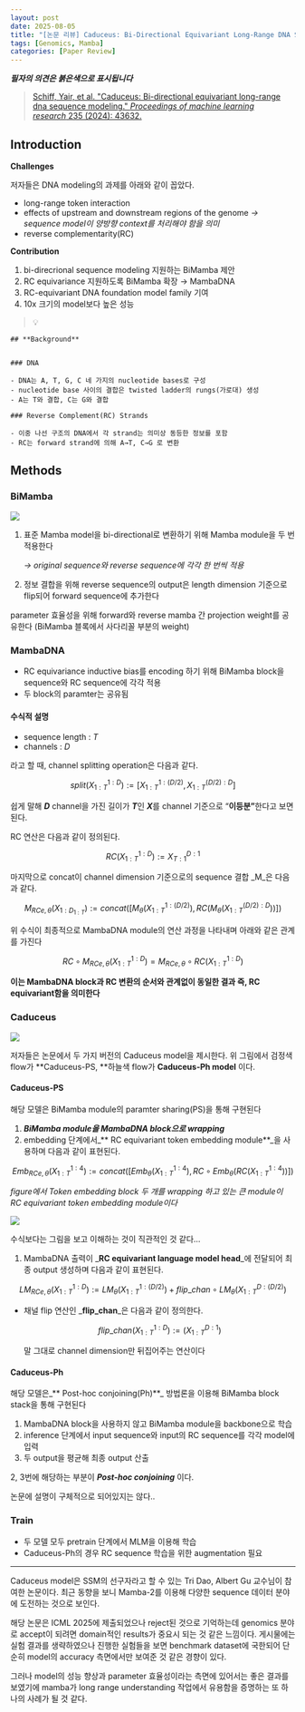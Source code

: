 ```yaml
---
layout: post
date: 2025-08-05
title: "[논문 리뷰] Caduceus: Bi-Directional Equivariant Long-Range DNA Sequence Modeling"
tags: [Genomics, Mamba]
categories: [Paper Review]
---
```


<span class="notion-red">_**필자의 의견은 붉은색으로 표시됩니다**_</span>


> [Schiff, Yair, et al. "Caduceus: Bi-directional equivariant long-range dna sequence modeling." ](https://pmc.ncbi.nlm.nih.gov/articles/PMC12189541/)[_Proceedings of machine learning research_](https://pmc.ncbi.nlm.nih.gov/articles/PMC12189541/)[ 235 (2024): 43632.](https://pmc.ncbi.nlm.nih.gov/articles/PMC12189541/)



## Introduction


**Challenges**


저자들은 DNA modeling의 과제를 아래와 같이 꼽았다.

- long-range token interaction
- effects of upstream and downstream regions of the genome 
_→ sequence model이 양방향 context를 처리해야 함을 의미_
- reverse complementarity(RC)

**Contribution**

1. bi-direcrional sequence modeling 지원하는 BiMamba 제안
1. RC equivariance 지원하도록 BiMamba 확장 → MambaDNA
1. RC-equivariant DNA foundation model family 기여
1. 10x 크기의 model보다 높은 성능

> 💡 


	## **Background**


	### DNA

	- DNA는 A, T, G, C 네 가지의 nucleotide bases로 구성
	- nucleotide base 사이의 결합은 twisted ladder의 rungs(가로대) 생성
	- A는 T와 결합, C는 G와 결합

	### Reverse Complement(RC) Strands

	- 이중 나선 구조의 DNA에서 각 strand는 의미상 동등한 정보를 포함
	- RC는 forward strand에 의해 A→T, C→G 로 변환


## Methods



### BiMamba


![](https://prod-files-secure.s3.us-west-2.amazonaws.com/542b861c-36a8-4051-84e5-8804b6728dba/2c247d59-7815-4980-99f0-8f0d21f445a7/image.png?X-Amz-Algorithm=AWS4-HMAC-SHA256&X-Amz-Content-Sha256=UNSIGNED-PAYLOAD&X-Amz-Credential=ASIAZI2LB466UQUZB3SD%2F20250821%2Fus-west-2%2Fs3%2Faws4_request&X-Amz-Date=20250821T150115Z&X-Amz-Expires=3600&X-Amz-Security-Token=IQoJb3JpZ2luX2VjEKb%2F%2F%2F%2F%2F%2F%2F%2F%2F%2FwEaCXVzLXdlc3QtMiJIMEYCIQCqBEKlPunKLEXG9zSa9dLXDHfVc7Pr3OLmQMSEoqxSRwIhALChKC20KXm1%2FNanOxaqZ0jhRyx4MF9tpr5OGoJRmdwEKogECO%2F%2F%2F%2F%2F%2F%2F%2F%2F%2F%2FwEQABoMNjM3NDIzMTgzODA1IgzzAWVxf%2FTO%2Ffq8czcq3AP42MFQbWT2o70N91DBX8h52S3dOvzqGBOvgWfw3Rlq7FmpVRpErUvEbmFv0NRt0WhXHRCzTN1WiZhrxzcGwLLguPcjHB7LGtxBSwN82EVVYLqv0NpzNRs209tz8WQk7ML4WtpVQLq%2Bac9tzoxWR3t%2BbIBHWtaScZ4Ly%2FgxKKuHVz6f%2F0hnl4ogz3NehuUmiwCMs0xAhALq13qkMDTKL5kxwFYPT2TRmVOYcaLjAivzmcwGk1GL2DEejzFbm63BBi%2FLnxxLDPBPGEF%2FHedy5II%2Fip%2B3HGfIfvchEK9s8aKD7C7ZFdjTpPsGEnE0XTpDHby%2BrMyJK2fkbIqFZWavTo9PgIQjqP6kIEwz66QCl%2BEjuJ6%2B7YnuUwumDLAp7NsWuOpg8v57kog0m4ex31tvt6en27FZh%2BLyf5eXMGFEfWhK4DJbZHppDvy0HsxAsB9emghQrA%2FYwiYmou1TfPP%2BQX5odfpsU7NVtoweaOdTlAZf5eGZhK5rNEg3%2BNqXKmXVxOnuxw9XL5iDyvUiwnynw5Tpr8i4RsgtvfBEtGi1yxFicwlwcLFKStu8z%2B1RK8iFoKqDu2fi6AsYJsm7MM2MCvx8Y2As9EWhaseAIyNKOqkj2lx4oHp7y%2FoM4kWC4TDpz5zFBjqkAZdbquycsSWJb%2FTYRUWWdLXUdTMHypzBe7ME8LnnYEprOEFOiwzg%2B60FBzti9yNHYsgYfNNmWs0ScsoIhdM%2Bu4xaAwnD70PcNsiCMZrCENv7Nzq9jkBitDSzse%2Bmd1pn48cWdoGYzBpcZGDBzzWwYZTesBkkEKh8DN4jTtfCZ7i8Uy7Z2ssl9J09j1UoC76zCytdGUOYzt1rDdBMjonhtTFEIwGT&X-Amz-Signature=f1eea88e13844ab2631de8865db8acbb807b8c6285f7eb11956ccdf1dbdd2199&X-Amz-SignedHeaders=host&x-amz-checksum-mode=ENABLED&x-id=GetObject)

1. 표준 Mamba model을 bi-directional로 변환하기 위해 Mamba module을 두 번 적용한다

	_→ original sequence와 reverse sequence에 각각 한 번씩 적용_

1. 정보 결합을 위해 reverse sequence의 output은 length dimension 기준으로 flip되어 forward sequence에 추가한다

parameter 효율성을 위해 forward와 reverse mamba 간 projection weight를 공유한다 (BiMamba 블록에서 사다리꼴 부분의 weight)



### MambaDNA

- RC equivariance inductive bias를 encoding 하기 위해 BiMamba block을 sequence와 RC sequence에 각각 적용
- 두 block의 paramter는 공유됨


#### 수식적 설명

- sequence length : _T_
- channels : _D_

라고 할 때,  channel splitting operation은 다음과 같다.


$$
split(X^{1:D}_{1:T}):=[X^{1:(D/2)}_{1:T},X^{(D/2):D}_{1:T}]
$$


<span class="notion-red">쉽게 말해 </span><span class="notion-red">_**D**_</span><span class="notion-red"> channel을 가진 길이가 </span><span class="notion-red">_**T**_</span><span class="notion-red">인 </span><span class="notion-red">_**X**_</span><span class="notion-red">를 channel 기준으로 “</span><span class="notion-red">**이등분”**</span><span class="notion-red">한다고 보면 된다.</span>


RC 연산은 다음과 같이 정의된다.


$$
RC(X^{1:D}_{1:T}):=X^{D:1}_{T:1}
$$


마지막으로 concat이 channel dimension 기준으로의 sequence 결합 _M_은 다음과 같다.


$$
M_{RCe,\theta}(X_{1:D_{1:T}}):=concat([M_{\theta}(X^{1:(D/2)}_{1:T}),RC(M_{\theta}(X^{(D/2):D}_{1:T}))])
$$


위 수식이 최종적으로 MambaDNA module의 연산 과정을 나타내며 아래와 같은 관계를 가진다


$$
RC\circ M_{RCe,\theta}(X^{1:D}_{1:T}) = M_{RCe,\theta} \circ RC(X^{1:D}_{1:T})
$$


**이는 MambaDNA block과 RC 변환의 순서와 관계없이 동일한 결과 즉, RC equivariant함을 의미한다**



### Caduceus


![](https://prod-files-secure.s3.us-west-2.amazonaws.com/542b861c-36a8-4051-84e5-8804b6728dba/f94a60d7-8145-473b-aef9-7c68d3ec604a/image.png?X-Amz-Algorithm=AWS4-HMAC-SHA256&X-Amz-Content-Sha256=UNSIGNED-PAYLOAD&X-Amz-Credential=ASIAZI2LB466UQUZB3SD%2F20250821%2Fus-west-2%2Fs3%2Faws4_request&X-Amz-Date=20250821T150115Z&X-Amz-Expires=3600&X-Amz-Security-Token=IQoJb3JpZ2luX2VjEKb%2F%2F%2F%2F%2F%2F%2F%2F%2F%2FwEaCXVzLXdlc3QtMiJIMEYCIQCqBEKlPunKLEXG9zSa9dLXDHfVc7Pr3OLmQMSEoqxSRwIhALChKC20KXm1%2FNanOxaqZ0jhRyx4MF9tpr5OGoJRmdwEKogECO%2F%2F%2F%2F%2F%2F%2F%2F%2F%2F%2FwEQABoMNjM3NDIzMTgzODA1IgzzAWVxf%2FTO%2Ffq8czcq3AP42MFQbWT2o70N91DBX8h52S3dOvzqGBOvgWfw3Rlq7FmpVRpErUvEbmFv0NRt0WhXHRCzTN1WiZhrxzcGwLLguPcjHB7LGtxBSwN82EVVYLqv0NpzNRs209tz8WQk7ML4WtpVQLq%2Bac9tzoxWR3t%2BbIBHWtaScZ4Ly%2FgxKKuHVz6f%2F0hnl4ogz3NehuUmiwCMs0xAhALq13qkMDTKL5kxwFYPT2TRmVOYcaLjAivzmcwGk1GL2DEejzFbm63BBi%2FLnxxLDPBPGEF%2FHedy5II%2Fip%2B3HGfIfvchEK9s8aKD7C7ZFdjTpPsGEnE0XTpDHby%2BrMyJK2fkbIqFZWavTo9PgIQjqP6kIEwz66QCl%2BEjuJ6%2B7YnuUwumDLAp7NsWuOpg8v57kog0m4ex31tvt6en27FZh%2BLyf5eXMGFEfWhK4DJbZHppDvy0HsxAsB9emghQrA%2FYwiYmou1TfPP%2BQX5odfpsU7NVtoweaOdTlAZf5eGZhK5rNEg3%2BNqXKmXVxOnuxw9XL5iDyvUiwnynw5Tpr8i4RsgtvfBEtGi1yxFicwlwcLFKStu8z%2B1RK8iFoKqDu2fi6AsYJsm7MM2MCvx8Y2As9EWhaseAIyNKOqkj2lx4oHp7y%2FoM4kWC4TDpz5zFBjqkAZdbquycsSWJb%2FTYRUWWdLXUdTMHypzBe7ME8LnnYEprOEFOiwzg%2B60FBzti9yNHYsgYfNNmWs0ScsoIhdM%2Bu4xaAwnD70PcNsiCMZrCENv7Nzq9jkBitDSzse%2Bmd1pn48cWdoGYzBpcZGDBzzWwYZTesBkkEKh8DN4jTtfCZ7i8Uy7Z2ssl9J09j1UoC76zCytdGUOYzt1rDdBMjonhtTFEIwGT&X-Amz-Signature=8de3eb5b43c96eab6c72e786f91c1f28dae85c9ec22c5a8eca567800c312033f&X-Amz-SignedHeaders=host&x-amz-checksum-mode=ENABLED&x-id=GetObject)


저자들은 논문에서 두 가지 버전의 Caduceus model을 제시한다. 위 그림에서 검정색 flow가 **Caduceus-PS, **하늘색 flow가 **Caduceus-Ph model** 이다.



#### Caduceus-PS


해당 모델은 BiMamba module의 paramter sharing(PS)을 통해 구현된다

1. _**BiMamba module을 MambaDNA block으로 wrapping**_
1. embedding 단계에서_** RC equivariant token embedding module**_을 사용하며 다음과 같이 표현된다.

$$
Emb_{RCe,\theta}(X^{1:4}_{1:T}):=concat([Emb_{\theta}(X^{1:4}_{1:T}),RC \circ Emb_{\theta}(RC(X^{1:4}_{1:T}))])
$$


_figure에서 Token embedding block 두 개를 wrapping 하고 있는 큰 module이 RC equivariant token embedding module이다_


![](https://prod-files-secure.s3.us-west-2.amazonaws.com/542b861c-36a8-4051-84e5-8804b6728dba/b175e4da-71eb-4e91-8c23-a06dabe673c9/image.png?X-Amz-Algorithm=AWS4-HMAC-SHA256&X-Amz-Content-Sha256=UNSIGNED-PAYLOAD&X-Amz-Credential=ASIAZI2LB466UQUZB3SD%2F20250821%2Fus-west-2%2Fs3%2Faws4_request&X-Amz-Date=20250821T150115Z&X-Amz-Expires=3600&X-Amz-Security-Token=IQoJb3JpZ2luX2VjEKb%2F%2F%2F%2F%2F%2F%2F%2F%2F%2FwEaCXVzLXdlc3QtMiJIMEYCIQCqBEKlPunKLEXG9zSa9dLXDHfVc7Pr3OLmQMSEoqxSRwIhALChKC20KXm1%2FNanOxaqZ0jhRyx4MF9tpr5OGoJRmdwEKogECO%2F%2F%2F%2F%2F%2F%2F%2F%2F%2F%2FwEQABoMNjM3NDIzMTgzODA1IgzzAWVxf%2FTO%2Ffq8czcq3AP42MFQbWT2o70N91DBX8h52S3dOvzqGBOvgWfw3Rlq7FmpVRpErUvEbmFv0NRt0WhXHRCzTN1WiZhrxzcGwLLguPcjHB7LGtxBSwN82EVVYLqv0NpzNRs209tz8WQk7ML4WtpVQLq%2Bac9tzoxWR3t%2BbIBHWtaScZ4Ly%2FgxKKuHVz6f%2F0hnl4ogz3NehuUmiwCMs0xAhALq13qkMDTKL5kxwFYPT2TRmVOYcaLjAivzmcwGk1GL2DEejzFbm63BBi%2FLnxxLDPBPGEF%2FHedy5II%2Fip%2B3HGfIfvchEK9s8aKD7C7ZFdjTpPsGEnE0XTpDHby%2BrMyJK2fkbIqFZWavTo9PgIQjqP6kIEwz66QCl%2BEjuJ6%2B7YnuUwumDLAp7NsWuOpg8v57kog0m4ex31tvt6en27FZh%2BLyf5eXMGFEfWhK4DJbZHppDvy0HsxAsB9emghQrA%2FYwiYmou1TfPP%2BQX5odfpsU7NVtoweaOdTlAZf5eGZhK5rNEg3%2BNqXKmXVxOnuxw9XL5iDyvUiwnynw5Tpr8i4RsgtvfBEtGi1yxFicwlwcLFKStu8z%2B1RK8iFoKqDu2fi6AsYJsm7MM2MCvx8Y2As9EWhaseAIyNKOqkj2lx4oHp7y%2FoM4kWC4TDpz5zFBjqkAZdbquycsSWJb%2FTYRUWWdLXUdTMHypzBe7ME8LnnYEprOEFOiwzg%2B60FBzti9yNHYsgYfNNmWs0ScsoIhdM%2Bu4xaAwnD70PcNsiCMZrCENv7Nzq9jkBitDSzse%2Bmd1pn48cWdoGYzBpcZGDBzzWwYZTesBkkEKh8DN4jTtfCZ7i8Uy7Z2ssl9J09j1UoC76zCytdGUOYzt1rDdBMjonhtTFEIwGT&X-Amz-Signature=610110bf877b25c70ccfabedd65c32e02cd83e636adf29c987ae942a1af2dd3a&X-Amz-SignedHeaders=host&x-amz-checksum-mode=ENABLED&x-id=GetObject)


<span class="notion-red">수식보다는 그림을 보고 이해하는 것이 직관적인 것 같다…</span>

1. MambaDNA 출력이 _**RC equivariant language model head**_에 전달되어 최종 output 생성하며 다음과 같이 표현된다.

$$
LM_{RCe,\theta}(X^{1:D}_{1:T}):= LM_{\theta}(X^{1:(D/2)}_{1:T})+flip\_chan\circ LM_{\theta}(X^{D:(D/2)}_{1:T})
$$

- 채널 flip 연산인 _**flip\_chan**_은 다음과 같이 정의한다.

	$$
	flip\_chan(X^{1:D}_{1:T}):=(X^{D:1}_{1:T})
	$$


	말 그대로 channel dimension만 뒤집어주는 연산이다



#### Caduceus-Ph


해당 모델은_** Post-hoc conjoining(Ph)**_ 방법론을 이용해 BiMamba block stack을 통해 구현된다

1. MambaDNA block을 사용하지 않고 BiMamba module을 backbone으로 학습
1. inference 단계에서 input sequence와 input의 RC sequence를 각각 model에 입력
1. 두 output을 평균해 최종 output 산출

2, 3번에 해당하는 부분이 _**Post-hoc conjoining**_ 이다.


<span class="notion-red">논문에 설명이 구체적으로 되어있지는 않다..</span>



### Train

- 두 모델 모두 pretrain 단계에서 MLM을 이용해 학습
- Caduceus-Ph의 경우 RC sequence 학습을 위한 augmentation 필요

---


<span class="notion-red">Caduceus model은 SSM의 선구자라고 할 수 있는 Tri Dao, Albert Gu 교수님이 참여한 논문이다. 최근 동향을 보니 Mamba-2를 이용해 다양한 sequence 데이터 분야에 도전하는 것으로 보인다.</span>


<span class="notion-red">해당 논문은 ICML 2025에 제출되었으나 reject된 것으로 기억하는데 genomics 분야로 accept이 되려면 domain적인 results가 중요시 되는 것 같은 느낌이다. 게시물에는 실험 결과를 생략하였으나 진행한 실험들을 보면 benchmark dataset에 국한되어 단순히 model의 accuracy 측면에서만 보여준 것 같은 경향이 있다.</span>


<span class="notion-red">그러나 model의 성능 향상과 parameter 효율성이라는 측면에 있어서는 좋은 결과를 보였기에 mamba가 long range understanding 작업에서 유용함을 증명하는 또 하나의 사례가 될 것 같다.</span>

